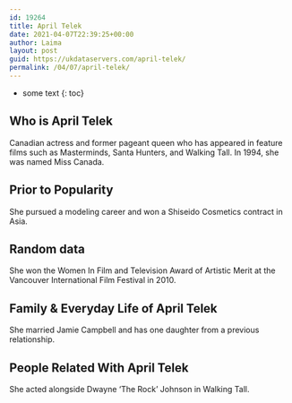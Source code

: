 ```yaml
---
id: 19264
title: April Telek
date: 2021-04-07T22:39:25+00:00
author: Laima
layout: post
guid: https://ukdataservers.com/april-telek/
permalink: /04/07/april-telek/
---
```


* some text
{: toc}


## Who is April Telek
                  
                  
                  
Canadian actress and former pageant queen who has appeared in feature films such as Masterminds, Santa Hunters, and Walking Tall. In 1994, she was named Miss Canada. 
                  
              
            
              
            
                
                
                
## Prior to Popularity
                  
                  
                  
She pursued a modeling career and won a Shiseido Cosmetics contract in Asia.
                  
              
            
              
            
                
                
                
## Random data
                  
                  
                  
She won the Women In Film and Television Award of Artistic Merit at the Vancouver International Film Festival in 2010.
                  
              
            
              
            
                
                
                
## Family & Everyday Life of April Telek
                  
                  
                  
She married Jamie Campbell and has one daughter from a previous relationship.
                  
              
            
              
            
                
                
                
## People Related With April Telek
                  
                  
                  
She acted alongside Dwayne &#8216;The Rock&#8217; Johnson in Walking Tall.
                  
              
            
              
            
                
              
            
              
              
            
            
              
            
          
          
          